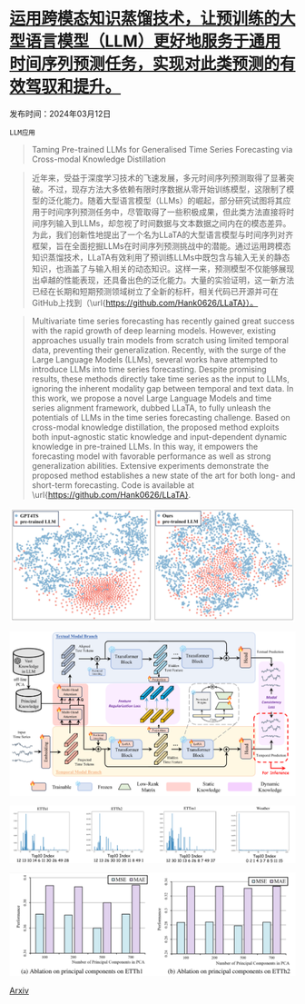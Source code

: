 # [运用跨模态知识蒸馏技术，让预训练的大型语言模型（LLM）更好地服务于通用时间序列预测任务，实现对此类预测的有效驾驭和提升。](https://arxiv.org/abs/2403.07300)

发布时间：2024年03月12日

`LLM应用`

> Taming Pre-trained LLMs for Generalised Time Series Forecasting via Cross-modal Knowledge Distillation

> 近年来，受益于深度学习技术的飞速发展，多元时间序列预测取得了显著突破。不过，现存方法大多依赖有限时序数据从零开始训练模型，这限制了模型的泛化能力。随着大型语言模型（LLMs）的崛起，部分研究试图将其应用于时间序列预测任务中，尽管取得了一些积极成果，但此类方法直接将时间序列输入到LLMs，却忽视了时间数据与文本数据之间内在的模态差异。为此，我们创新性地提出了一个名为LLaTA的大型语言模型与时间序列对齐框架，旨在全面挖掘LLMs在时间序列预测挑战中的潜能。通过运用跨模态知识蒸馏技术，LLaTA有效利用了预训练LLMs中既包含与输入无关的静态知识，也涵盖了与输入相关的动态知识。这样一来，预测模型不仅能够展现出卓越的性能表现，还具备出色的泛化能力。大量的实验证明，这一新方法已经在长期和短期预测领域树立了全新的标杆，相关代码已开源并可在GitHub上找到（\url{https://github.com/Hank0626/LLaTA}）。

> Multivariate time series forecasting has recently gained great success with the rapid growth of deep learning models. However, existing approaches usually train models from scratch using limited temporal data, preventing their generalization. Recently, with the surge of the Large Language Models (LLMs), several works have attempted to introduce LLMs into time series forecasting. Despite promising results, these methods directly take time series as the input to LLMs, ignoring the inherent modality gap between temporal and text data. In this work, we propose a novel Large Language Models and time series alignment framework, dubbed LLaTA, to fully unleash the potentials of LLMs in the time series forecasting challenge. Based on cross-modal knowledge distillation, the proposed method exploits both input-agnostic static knowledge and input-dependent dynamic knowledge in pre-trained LLMs. In this way, it empowers the forecasting model with favorable performance as well as strong generalization abilities. Extensive experiments demonstrate the proposed method establishes a new state of the art for both long- and short-term forecasting. Code is available at \url{https://github.com/Hank0626/LLaTA}.

![运用跨模态知识蒸馏技术，让预训练的大型语言模型（LLM）更好地服务于通用时间序列预测任务，实现对此类预测的有效驾驭和提升。](../../../paper_images/2403.07300/x1.png)

![运用跨模态知识蒸馏技术，让预训练的大型语言模型（LLM）更好地服务于通用时间序列预测任务，实现对此类预测的有效驾驭和提升。](../../../paper_images/2403.07300/x2.png)

![运用跨模态知识蒸馏技术，让预训练的大型语言模型（LLM）更好地服务于通用时间序列预测任务，实现对此类预测的有效驾驭和提升。](../../../paper_images/2403.07300/x3.png)

![运用跨模态知识蒸馏技术，让预训练的大型语言模型（LLM）更好地服务于通用时间序列预测任务，实现对此类预测的有效驾驭和提升。](../../../paper_images/2403.07300/x4.png)

[Arxiv](https://arxiv.org/abs/2403.07300)